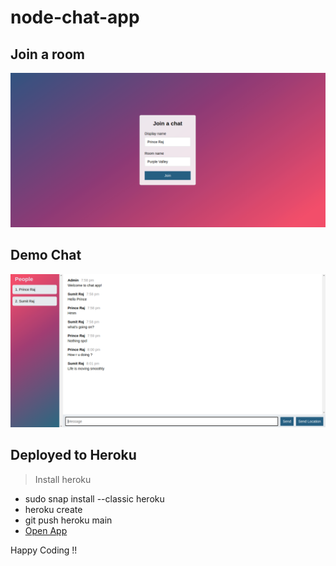 # node-chat-app
## Join a room
<img src="welcome.png" alt="Chat App" />


## Demo Chat
<img src="chat.png" alt="Demo Chat"/>

## Deployed to Heroku
> Install heroku
- sudo snap install --classic heroku
- heroku create
- git push heroku main
- <a href="https://quiet-coast-00336.herokuapp.com/" target="_blank">Open App</a>

Happy Coding !!